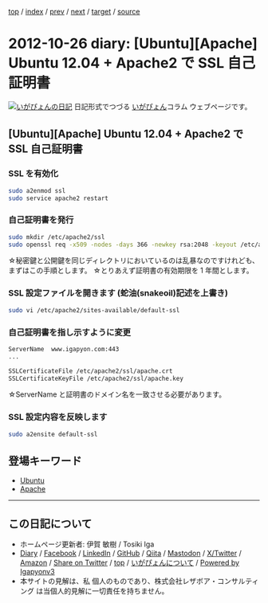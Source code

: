[top](../index.html) 
 / [index](index.html) 
 / [prev](ig121025.html) 
 / [next](ig121027.html) 
 / [target](https://www.igapyon.jp/igapyon/diary/2012/ig121026.html) 
 / [source](https://github.com/igapyon/diary/blob/master/2012/ig121026.src.md) 

2012-10-26 diary: [Ubuntu][Apache] Ubuntu 12.04 + Apache2 で SSL 自己証明書
=====================================================================================================
[![いがぴょんの日記](https://www.igapyon.jp/igapyon/diary/images/iga202308_64.jpg "いがぴょん")](https://www.igapyon.jp/igapyon/diary/memo/memoigapyon.html) 日記形式でつづる [いがぴょん](https://www.igapyon.jp/igapyon/diary/memo/memoigapyon.html)コラム ウェブページです。

## [Ubuntu][Apache] Ubuntu 12.04 + Apache2 で SSL 自己証明書


### SSL を有効化


```sh
sudo a2enmod ssl
sudo service apache2 restart
```



### 自己証明書を発行


```sh
sudo mkdir /etc/apache2/ssl
sudo openssl req -x509 -nodes -days 366 -newkey rsa:2048 -keyout /etc/apache2/ssl/apache.key -out /etc/apache2/ssl/apache.crt
```

☆秘密鍵と公開鍵を同じディレクトリにおいているのは乱暴なのですけれども、まずはこの手順とします。
☆とりあえず証明書の有効期限を 1 年間とします。


### SSL 設定ファイルを開きます (蛇油(snakeoil)記述を上書き)


```sh
sudo vi /etc/apache2/sites-available/default-ssl
```



### 自己証明書を指し示すように変更


```sh
ServerName  www.igapyon.com:443
...

SSLCertificateFile /etc/apache2/ssl/apache.crt
SSLCertificateKeyFile /etc/apache2/ssl/apache.key
```

☆ServerName と証明書のドメイン名を一致させる必要があります。


### SSL 設定内容を反映します


```sh
sudo a2ensite default-ssl
```

## 登場キーワード

* [Ubuntu](../keyword/ubuntu.html)
* [Apache](../keyword/apache.html)

----------------------------------------------------------------------------------------------------

## この日記について

* ホームページ更新者: 伊賀 敏樹 / Tosiki Iga
* [Diary](https://www.igapyon.jp/igapyon/diary/) / [Facebook](https://www.facebook.com/igapyon) / [LinkedIn](https://www.linkedin.com/in/toshikiiga) / [GitHub](https://github.com/igapyon) / [Qiita](https://qiita.com/igapyon) / [Mastodon](https://social.vivaldi.net/@igapyon) / [X/Twitter](https://twitter.com/ToshikiIga) / [Amazon](https://www.amazon.co.jp/%E4%BC%8A%E8%B3%80-%E6%95%8F%E6%A8%B9/e/B004LTQWCQ) / 
[Share on Twitter](https://twitter.com/intent/tweet?hashtags=igapyon%2Cdiary%2C%E3%81%84%E3%81%8C%E3%81%B4%E3%82%87%E3%82%93%2CUbuntu%2CApache&text=%5BUbuntu%5D%5BApache%5D+Ubuntu+12.04+%2B+Apache2+%E3%81%A7+SSL+%E8%87%AA%E5%B7%B1%E8%A8%BC%E6%98%8E%E6%9B%B8&url=https%3A%2F%2Fwww.igapyon.jp%2Figapyon%2Fdiary%2F2012%2Fig121026.html) / [top](../index.html) / [いがぴょんについて](https://www.igapyon.jp/igapyon/diary/memo/memoigapyon.html) / [Powered by Igapyonv3](https://github.com/igapyon/igapyonv3)
* 本サイトの見解は、私 個人のものであり、株式会社レザボア・コンサルティング は当個人的見解に一切責任を持ちません。 
